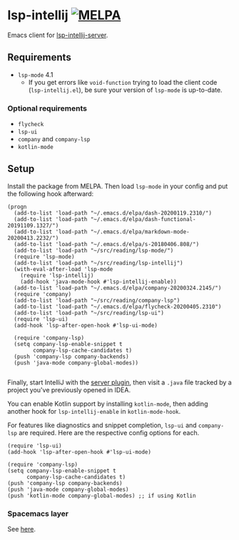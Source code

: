 # lsp-intellij [![MELPA](https://melpa.org/packages/lsp-rust-badge.svg)](https://melpa.org/#/lsp-intellij)
Emacs client for [lsp-intellij-server](https://github.com/Ruin0x11/intellij-lsp-server).

## Requirements
- `lsp-mode` 4.1
  + If you get errors like `void-function` trying to load the client code (`lsp-intellij.el`), be sure your version of `lsp-mode` is up-to-date.

### Optional requirements
- `flycheck`
- `lsp-ui`
- `company` and `company-lsp`
- `kotlin-mode`

## Setup
Install the package from MELPA. Then load `lsp-mode` in your config and put the following hook afterward:
```emacs-lisp
(progn
  (add-to-list 'load-path "~/.emacs.d/elpa/dash-20200119.2310/")
  (add-to-list 'load-path "~/.emacs.d/elpa/dash-functional-20191109.1327/")
  (add-to-list 'load-path "~/.emacs.d/elpa/markdown-mode-20200413.2232/")
  (add-to-list 'load-path "~/.emacs.d/elpa/s-20180406.808/")
  (add-to-list 'load-path "~/src/reading/lsp-mode/")
  (require 'lsp-mode)
  (add-to-list 'load-path "~/src/reading/lsp-intellij")
  (with-eval-after-load 'lsp-mode
    (require 'lsp-intellij)
    (add-hook 'java-mode-hook #'lsp-intellij-enable))
  (add-to-list 'load-path "~/.emacs.d/elpa/company-20200324.2145/")
  (require 'company)
  (add-to-list 'load-path "~/src/reading/company-lsp")
  (add-to-list 'load-path "~/.emacs.d/elpa/flycheck-20200405.2310")
  (add-to-list 'load-path "~/src/reading/lsp-ui")
  (require 'lsp-ui)
  (add-hook 'lsp-after-open-hook #'lsp-ui-mode)

  (require 'company-lsp)
  (setq company-lsp-enable-snippet t
        company-lsp-cache-candidates t)
  (push 'company-lsp company-backends)
  (push 'java-mode company-global-modes))


```
Finally, start IntelliJ with the [server plugin](https://github.com/Ruin0x11/intellij-lsp-server), then visit a `.java` file tracked by a project you've previously opened in IDEA.

You can enable Kotlin support by installing `kotlin-mode`, then adding another hook for `lsp-intellij-enable` in `kotlin-mode-hook`.

For features like diagnostics and snippet completion, `lsp-ui` and `company-lsp` are required. Here are the respective config options for each.
```emacs-lisp
(require 'lsp-ui)
(add-hook 'lsp-after-open-hook #'lsp-ui-mode)

(require 'company-lsp)
(setq company-lsp-enable-snippet t
      company-lsp-cache-candidates t)
(push 'company-lsp company-backends)
(push 'java-mode company-global-modes)
(push 'kotlin-mode company-global-modes) ;; if using Kotlin
```

### Spacemacs layer
See [here](https://github.com/Ruin0x11/lsp-intellij-spacemacs).
